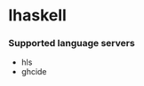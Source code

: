 # lhaskell
<!--- THIS DOCUMENT IS AUTOMATICALLY GENERATED, DON'T EDIT IT -->

### Supported language servers

- hls
- ghcide
